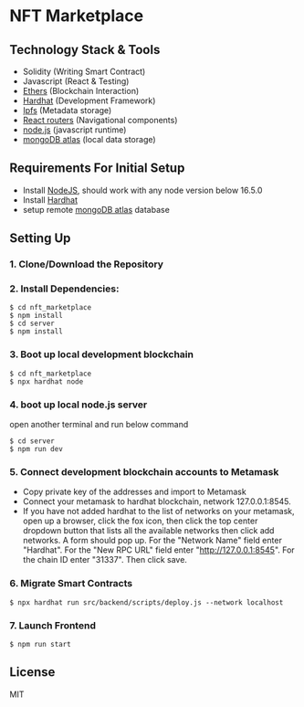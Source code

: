 # NFT Marketplace

## Technology Stack & Tools

- Solidity (Writing Smart Contract)
- Javascript (React & Testing)
- [Ethers](https://docs.ethers.io/v5/) (Blockchain Interaction)
- [Hardhat](https://hardhat.org/) (Development Framework)
- [Ipfs](https://ipfs.io/) (Metadata storage)
- [React routers](https://v5.reactrouter.com/) (Navigational components)
- [node.js](https://nodejs.org/en) (javascript runtime)
- [mongoDB atlas](https://www.mongodb.com/atlas/database) (local data storage)

## Requirements For Initial Setup

- Install [NodeJS](https://nodejs.org/en/), should work with any node version below 16.5.0
- Install [Hardhat](https://hardhat.org/)
- setup remote [mongoDB atlas](https://www.mongodb.com/atlas/database) database

## Setting Up

### 1. Clone/Download the Repository

### 2. Install Dependencies:

```
$ cd nft_marketplace
$ npm install
$ cd server
$ npm install
```

### 3. Boot up local development blockchain

```
$ cd nft_marketplace
$ npx hardhat node
```

### 4. boot up local node.js server

open another terminal and run below command

```
$ cd server
$ npm run dev
```

### 5. Connect development blockchain accounts to Metamask

- Copy private key of the addresses and import to Metamask
- Connect your metamask to hardhat blockchain, network 127.0.0.1:8545.
- If you have not added hardhat to the list of networks on your metamask, open up a browser, click the fox icon, then click the top center dropdown button that lists all the available networks then click add networks. A form should pop up. For the "Network Name" field enter "Hardhat". For the "New RPC URL" field enter "http://127.0.0.1:8545". For the chain ID enter "31337". Then click save.

### 6. Migrate Smart Contracts

`$ npx hardhat run src/backend/scripts/deploy.js --network localhost`

### 7. Launch Frontend

`$ npm run start`

## License

MIT

